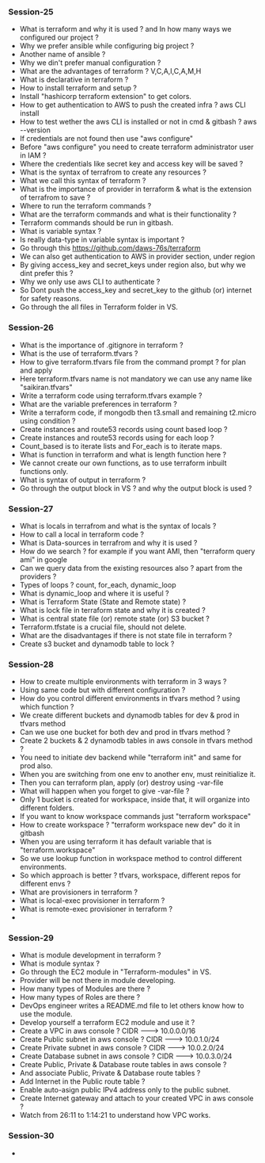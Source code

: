 ### Session-25
- What is terraform and why it is used ? and In how many ways we configured our project ?
- Why we prefer ansible while configuring big project ?
- Another name of ansible ?
- Why we din't prefer manual configuration ?
- What are the advantages of terraform ? V,C,A,I,C,A,M,H
- What is declarative in terraform ?
- How to install terraform and setup ?
- Install "hashicorp terraform extension" to get colors.
- How to get authentication to AWS to push the created infra ? aws CLI install
- How to test wether the aws CLI is installed or not in cmd & gitbash ? aws --version
- If credentials are not found then use "aws configure"
- Before "aws configure" you need to create terraform administrator user in IAM ?
- Where the credentials like secret key and access key will be saved ?
- What is the syntax of terrafrom to create any resources ?
- What we call this syntax of terraform ?
- What is the importance of provider in terraform & what is the extension of terrafrom to save ?
- Where to run the terraform commands ?
- What are the terraform commands and what is their functionality ?
- Terraform commands should be run in gitbash.
- What is variable syntax ?
- Is really data-type in variable syntax is important ?
- Go through this https://github.com/daws-76s/terraform
- We can also get authentication to AWS in provider section, under region
- By giving access_key and secret_keys under region also, but why we dint prefer this ?
- Why we only use aws CLI to authenticate ?
- So Dont push the access_key and secret_key to the github (or) internet for safety reasons.
- Go through the all files in Terraform folder in VS.

### Session-26
- What is the importance of .gitignore in terraform ?
- What is the use of terraform.tfvars ?
- How to give terraform.tfvars file from the command prompt ? for plan and apply
- Here terraform.tfvars name is not mandatory we can use any name like "saikiran.tfvars"
- Write a terraform code using terraform.tfvars example ?
- What are the variable preferences in terraform ?
- Write a terraform code, if mongodb then t3.small and remaining t2.micro using condition ?
- Create instances and route53 records using count based loop ?
- Create instances and route53 records using for each loop ?
- Count_based is to iterate lists and For_each is to iterate maps.
- What is function in terraform and what is length function here ?
- We cannot create our own functions, as to use terraform inbuilt functions only.
- What is syntax of output in terraform ?
- Go through the output block in VS ? and why the output block is used ?

### Session-27 
- What is locals in terrafrom and what is the syntax of locals ?
- How to call a local in terraform code ?
- What is Data-sources in terrafrom and why it is used ?
- How do we search ? for example if you want AMI, then "terraform query ami" in google
- Can we query data from the existing resources also ? apart from the providers ?
- Types of loops ? count, for_each, dynamic_loop
- What is dynamic_loop and where it is useful ?
- What is Terraform State (State and Remote state) ?
- What is lock file in terraform state and why it is created ?
- What is central state file (or) remote state (or) S3 bucket ?
- Terraform.tfstate is a crucial file, should not delete.
- What are the disadvantages if there is not state file in terraform ?
- Create s3 bucket and dynamodb table to lock ?

### Session-28
- How to create multiple environments with terraform in 3 ways ?
- Using same code but with different configuration ?
- How do you control different environments in tfvars method ? using which function ?
- We create different buckets and dynamodb tables for dev & prod in tfvars method
- Can we use one bucket for both dev and prod in tfvars method ?
- Create 2 buckets & 2 dynamodb tables in aws console in tfvars method ?
- You need to initiate dev backend while "terraform init" and same for prod also.
- When you are switching from one env to another env, must reinitialize it.
- Then you can terraform plan, apply (or) destroy using -var-file
- What will happen when you forget to give -var-file ?
- Only 1 bucket is created for workspace, inside that, it will organize into different folders.
- If you want to know workspace commands just "terraform workspace"
- How to create workspace ? "terraform workspace new dev" do it in gitbash
- When you are using terraform it has default variable that is "terraform.workspace"
- So we use lookup function in workspace method to control different environments.
- So which approach is better ? tfvars, workspace, different repos for different envs ?
- What are provisioners in terraform ?
- What is local-exec provisioner in terraform ?
- What is remote-exec provisioner in terraform ?
- 

### Session-29
- What is module development in terraform ?
- What is module syntax ?
- Go through the EC2 module in "Terraform-modules" in VS.
- Provider will be not there in module developing.
- How many types of Modules are there ?
- How many types of Roles are there ?
- DevOps engineer writes a README.md file to let others know how to use the module.
- Develop yourself a terraform EC2 module and use it ?
- Create a VPC in aws console ? CIDR ---> 10.0.0.0/16
- Create Public subnet in aws console ? CIDR ---> 10.0.1.0/24
- Create Private subnet in aws console ? CIDR ---> 10.0.2.0/24
- Create Database subnet in aws console ? CIDR ---> 10.0.3.0/24
- Create Public, Private & Database route tables in aws console ?
- And associate Public, Private & Database route tables ?
- Add Internet in the Public route table ?
- Enable auto-asign public IPv4 address only to the public subnet.
- Create Internet gateway and attach to your created VPC in aws console ?
- Watch from 26:11 to 1:14:21 to understand how VPC works.

### Session-30
- 
